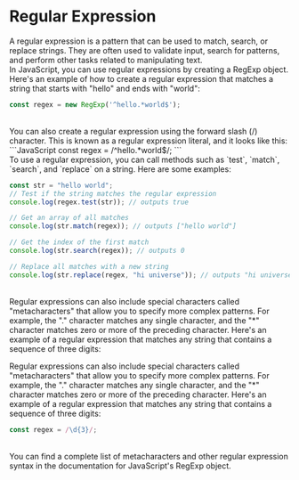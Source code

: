 # Regular Expression
A regular expression is a pattern that can be used to match, search, or replace strings. 
They are often used to validate input, search for patterns, and perform other tasks related to manipulating text.
<br>
In JavaScript, you can use regular expressions by creating a RegExp object. Here's an example of how to create a regular expression that matches a string that starts with "hello" and ends with "world":
```JavaScript
const regex = new RegExp('^hello.*world$');
```
<br>
You can also create a regular expression using the forward slash (/) character. This is known as a regular expression literal, and it looks like this:
```JavaScript
const regex = /^hello.*world$/;
```
<br>
To use a regular expression, you can call methods such as `test`, `match`, `search`, and `replace` on a string. Here are some examples:

```JavaScript
const str = "hello world";
// Test if the string matches the regular expression
console.log(regex.test(str)); // outputs true

// Get an array of all matches
console.log(str.match(regex)); // outputs ["hello world"]

// Get the index of the first match
console.log(str.search(regex)); // outputs 0

// Replace all matches with a new string
console.log(str.replace(regex, "hi universe")); // outputs "hi universe"
```
<br>
Regular expressions can also include special characters called "metacharacters" that allow you to specify more complex patterns. For example, the "." character matches any single character, and the "*" character matches zero or more of the preceding character. Here's an example of a regular expression that matches any string that contains a sequence of three digits:

Regular expressions can also include special characters called "metacharacters" that allow you to specify more complex patterns. For example, the "." character matches any single character, and the "*" character matches zero or more of the preceding character. Here's an example of a regular expression that matches any string that contains a sequence of three digits:
```JavaScript
const regex = /\d{3}/;
```
<br>
You can find a complete list of metacharacters and other regular expression syntax in the documentation for JavaScript's RegExp object.


